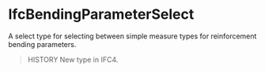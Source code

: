 IfcBendingParameterSelect
=========================
A select type for selecting between simple measure types for reinforcement
bending parameters.  
  
> HISTORY  New type in IFC4.  


